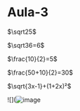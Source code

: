 # Aula-3

$\sqrt25$

$\sqrt36=6$

$\frac{10}{2}=5$

$\frac{50+10}{2}=30$

$\sqrt{3x-1}+(1+2x)²$

![](![image](https://github.com/Cdszinn/Aula-3/assets/144970032/65015796-b950-431d-a489-5c6ee5ff5e3d)
